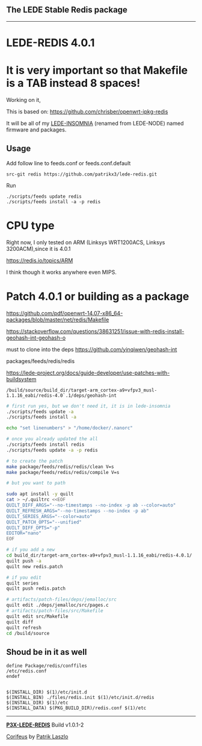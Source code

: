 [//]: #@corifeus-header

## The LEDE Stable Redis package

---
                        
[//]: #@corifeus-header:end

# LEDE-REDIS 4.0.1

# It is very important so that Makefile is a TAB instead 8 spaces!   


Working on it,

This is based on:
https://github.com/chrisber/openwrt-ipkg-redis

It will be all of my [LEDE-INSOMNIA](https://pages.corifeus.com/lede-insomnia) (renamed from LEDE-NODE) named firmware and packages.

## Usage
Add follow line to feeds.conf or feeds.conf.default
```
src-git redis https://github.com/patrikx3/lede-redis.git
```

Run
```
./scripts/feeds update redis
./scripts/feeds install -a -p redis
```

# CPU type
Right now, I only tested on ARM (Linksys WRT1200ACS, Linksys 3200ACM),since it is 4.0.1

https://redis.io/topics/ARM

I think though it works anywhere even MIPS.

# Patch 4.0.1 or building as a package

https://github.com/pdf/openwrt-14.07-x86_64-packages/blob/master/net/redis/Makefile

https://stackoverflow.com/questions/38631251/issue-with-redis-install-geohash-int-geohash-o

must to clone into the deps https://github.com/yinqiwen/geohash-int

packages/feeds/redis/redis

https://lede-project.org/docs/guide-developer/use-patches-with-buildsystem
  

```/build/source/build_dir/target-arm_cortex-a9+vfpv3_musl-1.1.16_eabi/redis-4.0`.1/deps/geohash-int```


```bash
# first run yes, but we don't need it, it is in lede-insomnia
./scripts/feeds update -a
./scripts/feeds install -a

echo "set linenumbers" > "/home/docker/.nanorc"

# once you already updated the all
./scripts/feeds install redis
./scripts/feeds update -a -p redis

# to create the patch
make package/feeds/redis/redis/clean V=s
make package/feeds/redis/redis/compile V=s

# but you want to path

sudo apt install -y quilt
cat > ~/.quiltrc <<EOF
QUILT_DIFF_ARGS="--no-timestamps --no-index -p ab --color=auto"
QUILT_REFRESH_ARGS="--no-timestamps --no-index -p ab"
QUILT_SERIES_ARGS="--color=auto"
QUILT_PATCH_OPTS="--unified"
QUILT_DIFF_OPTS="-p"
EDITOR="nano"
EOF

# if you add a new
cd build_dir/target-arm_cortex-a9+vfpv3_musl-1.1.16_eabi/redis-4.0.1/
quilt push -a
quilt new redis.patch

# if you edit
quilt series
quilt push redis.patch

# artifacts/patch-files/deps/jemalloc/src
quilt edit ./deps/jemalloc/src/pages.c 
# artifacts/patch-files/src/Makefile
quilt edit src/Makefile 
quilt diff
quilt refresh
cd /build/source


```

## Shoud be in it as well

```
define Package/redis/conffiles
/etc/redis.conf
endef


$(INSTALL_DIR) $(1)/etc/init.d
$(INSTALL_BIN) ./files/redis.init $(1)/etc/init.d/redis
$(INSTALL_DIR) $(1)/etc
$(INSTALL_DATA) $(PKG_BUILD_DIR)/redis.conf $(1)/etc
```


[//]: #@corifeus-footer

---

[**P3X-LEDE-REDIS**](https://pages.corifeus.com/lede-redis) Build v1.0.1-2

[Corifeus](http://www.corifeus.com) by [Patrik Laszlo](http://patrikx3.com)

[//]: #@corifeus-footer:end
